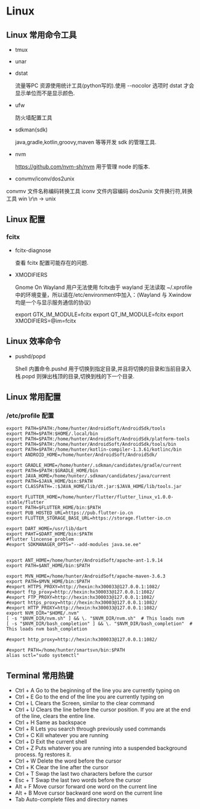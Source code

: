 # Linux

## Linux 常用命令工具

- tmux

- unar

- dstat
  
    流量等PC 资源使用统计工具(python写的).使用 --nocolor 选项时 dstat 才会显示单位而不是显示颜色.

- ufw
  
   防火墙配置工具

- sdkman(sdk)
  
  java,gradle,kotlin,groovy,maven 等等开发 sdk 的管理工具.

- nvm

  <https://github.com/nvm-sh/nvm> 用于管理 node 的版本.

- convmv/iconv/dos2unix

convmv 文件名称编码转换工具
iconv 文件内容编码
dos2unix 文件换行符,转换工具 win \r\n -> unix 

## Linux 配置

### fcitx

- fcitx-diagnose

  查看 fcitx 配置可能存在的问题.

- XMODIFIERS
  
  Gnome On Wayland 用户无法使用 fcitx由于 wayland 无法读取 ~/.xprofile 中的环境变量，所以请在/etc/environment中加入：(Wayland 与 Xwindow 均是一个与显示服务通信的协议)

  export GTK_IM_MODULE=fcitx
  export QT_IM_MODULE=fcitx
  export XMODIFIERS=@im=fcitx
  
## Linux 效率命令

- pushd/popd

  Shell 内置命令.pushd 用于切换到指定目录,并且将切换的目录和当前目录入栈.popd 则弹出栈顶的目录,切换到栈的下一个目录.

## Linux 常用配置

### /etc/profile 配置

```shell
export PATH=$PATH:/home/hunter/AndroidSoft/AndroidSdk/tools
export PATH=$PATH:$HOME/.local/bin
export PATH=$PATH:/home/hunter/AndroidSoft/AndroidSdk/platform-tools
export PATH=$PATH:/home/hunter/AndroidSoft/AndroidSdk/tools/bin
export PATH=$PATH:/home/hunter/kotlin-compiler-1.3.61/kotlinc/bin
export ANDROID_HOME=/home/hunter/AndroidSoft/AndroidSdk/

export GRADLE_HOME=/home/hunter/.sdkman/candidates/gradle/current
export PATH=$PATH:$GRADLE_HOME/bin
export JAVA_HOME=/home/hunter/.sdkman/candidates/java/current
export PATH=$JAVA_HOME/bin:$PATH
export CLASSPATH=.:$JAVA_HOME/lib/dt.jar:$JAVA_HOME/lib/tools.jar

export FLUTTER_HOME=/home/hunter/flutter/flutter_linux_v1.0.0-stable/flutter
export PATH=$FLUTTER_HOME/bin:$PATH
export PUB_HOSTED_URL=https://pub.flutter-io.cn
export FLUTTER_STORAGE_BASE_URL=https://storage.flutter-io.cn

export DART_HOME=/usr/lib/dart
export PAHT=$DART_HOME/bin:$PATH
#flutter lincense problem
#export SDKMANAGER_OPTS="--add-modules java.se.ee"


export ANT_HOME=/home/hunter/AndroidSoft/apache-ant-1.9.14
export PATH=$ANT_HOME/bin:$PATH

export MVN_HOME=/home/hunter/AndroidSoft/apache-maven-3.6.3
export PATH=$MVN_HOME/bin:$PATH
#export HTTPS_PROXY=http://hexin:hx300033@127.0.0.1:1082/
#export ftp_proxy=http://hexin:hx300033@127.0.0.1:1082/
#export FTP_PROXY=http://hexin:hx300033@127.0.0.1:1082/
#export https_proxy=http://hexin:hx30003@127.0.0.1:1082/
#export HTTP_PROXY=http://hexin:hx300033@127.0.0.1:1082/
export NVM_DIR="$HOME/.nvm"
[ -s "$NVM_DIR/nvm.sh" ] && \. "$NVM_DIR/nvm.sh"  # This loads nvm
[ -s "$NVM_DIR/bash_completion" ] && \. "$NVM_DIR/bash_completion"  # This loads nvm bash_completion

#export http_proxy=http://hexin:hx300033@127.0.0.1:1082/

#export PATH=/home/hunter/smartsvn/bin:$PATH 
alias sctl="sudo systemctl"
```

## Terminal 常用热键

- Ctrl + A  Go to the beginning of the line you are currently typing on
- Ctrl + E  Go to the end of the line you are currently typing on
- Ctrl + L  Clears the Screen, similar to the clear command
- Ctrl + U  Clears the line before the cursor position. If you are at the end of the line, clears the entire line.
- Ctrl + H  Same as backspace
- Ctrl + R  Lets you search through previously used commands
- Ctrl + C  Kill whatever you are running
- Ctrl + D  Exit the current shell
- Ctrl + Z  Puts whatever you are running into a suspended background process. fg restores it.
- Ctrl + W  Delete the word before the cursor
- Ctrl + K  Clear the line after the cursor
- Ctrl + T  Swap the last two characters before the cursor
- Esc + T   Swap the last two words before the cursor
- Alt + F   Move cursor forward one word on the current line
- Alt + B   Move cursor backward one word on the current line
- Tab       Auto-complete files and directory names